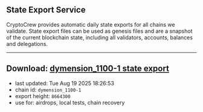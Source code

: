 ## State Export Service
CryptoCrew provides automatic daily state exports for all chains we validate. State export files can be used as genesis files and are a snapshot of the current blockchain state, including all validators, accounts, balances and delegations.

---
**Download: [dymension_1100-1 state export](https://dl-eu2.ccvalidators.com/SERVICE/dymension/dymension_1100-1_export_8664300.json)**
---

- last updated: Tue Aug 19 2025 18:26:53
- chain id: `dymension_1100-1`
- export height: `8664300`
- use for: airdrops, local tests, chain recovery
